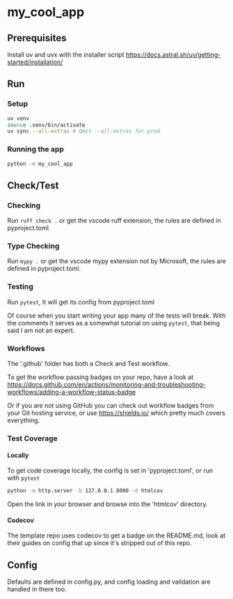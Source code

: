# my_cool_app

## Prerequisites

Install uv and uvx with the installer script <https://docs.astral.sh/uv/getting-started/installation/>

## Run

### Setup

```bash
uv venv
source .venv/bin/activate
uv sync --all-extras # Omit --all-extras for prod
```

### Running the app

```bash
python -m my_cool_app
```

## Check/Test

### Checking

Run `ruff check .` or get the vscode ruff extension, the rules are defined in pyproject.toml.

### Type Checking

Run `mypy .` or get the vscode mypy extension not by Microsoft, the rules are defined in pyproject.toml.

### Testing

Run `pytest`, It will get its config from pyproject.toml

Of course when you start writing your app many of the tests will break. With the comments it serves as a somewhat tutorial on using `pytest`, that being said I am not an expert.

### Workflows

The '.github' folder has both a Check and Test workflow.

To get the workflow passing badges on your repo, have a look at <https://docs.github.com/en/actions/monitoring-and-troubleshooting-workflows/adding-a-workflow-status-badge>

Or if you are not using GitHub you can check out workflow badges from your Git hosting service, or use <https://shields.io/> which pretty much covers everything.

### Test Coverage

#### Locally

To get code coverage locally, the config is set in 'pyproject.toml', or run with `pytest`

```bash
python -m http.server -b 127.0.0.1 8000 -d htmlcov
```

Open the link in your browser and browse into the 'htmlcov' directory.

#### Codecov

The template repo uses codecov to get a badge on the README.md, look at their guides on config that up since it's stripped out of this repo.

## Config

Defaults are defined in config.py, and config loading and validation are handled in there too.
